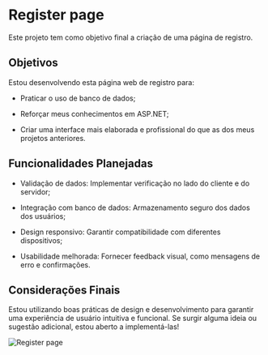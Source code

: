 # Register page

Este projeto tem como objetivo final a criação de uma página de registro.

## Objetivos

Estou desenvolvendo esta página web de registro para:

- Praticar o uso de banco de dados;

- Reforçar meus conhecimentos em ASP.NET;

- Criar uma interface mais elaborada e profissional do que as dos meus projetos anteriores.

## Funcionalidades Planejadas

- Validação de dados: Implementar verificação no lado do cliente e do servidor;

- Integração com banco de dados: Armazenamento seguro dos dados dos usuários;

- Design responsivo: Garantir compatibilidade com diferentes dispositivos;

- Usabilidade melhorada: Fornecer feedback visual, como mensagens de erro e confirmações.

## Considerações Finais

Estou utilizando boas práticas de design e desenvolvimento para garantir uma experiência de usuário intuitiva e funcional. Se surgir alguma ideia ou sugestão adicional, estou aberto a implementá-las!

![Register page](https://github.com/user-attachments/assets/e615bc76-d3b8-4b60-8881-7ff59fa89551)
